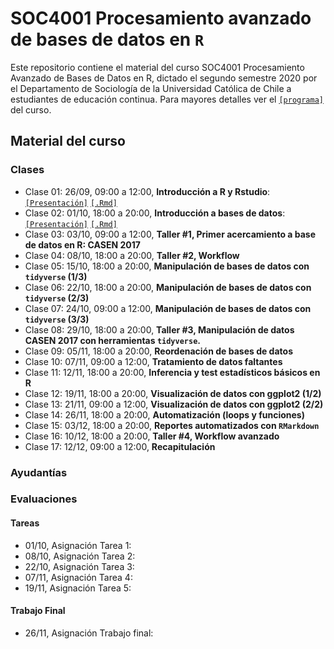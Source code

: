 # SOC4001 Procesamiento avanzado de bases de datos en `R`
Este repositorio contiene el material del curso SOC4001 Procesamiento Avanzado de Bases de Datos en R, dictado el segundo semestre 2020 por el Departamento de Sociología de la Universidad Católica de Chile a estudiantes de educación continua. Para mayores detalles ver el [`[programa]`](files/syllabus_soc4001.pdf) del curso.

## Material del curso

### Clases

- Clase 01: 26/09, 09:00 a 12:00, **Introducción a R y Rstudio**: [`[Presentación]`](https://mebucca.github.io/dar_soc4001/slides/class_1/#1) [`[.Rmd]`](slides/class_1/class_1.Rmd) 
- Clase 02: 01/10, 18:00 a 20:00, **Introducción a bases de datos**: [`[Presentación]`](https://mebucca.github.io/dar_soc4001/slides/class_2/#1) [`[.Rmd]`](slides/class_2/class_2.Rmd) 
- Clase 03: 03/10, 09:00 a 12:00, **Taller #1, Primer acercamiento a base de datos en R: CASEN 2017**
- Clase 04: 08/10, 18:00 a 20:00, **Taller #2, Workflow**
- Clase 05: 15/10, 18:00 a 20:00, **Manipulación de bases de datos con `tidyverse` (1/3)**
- Clase 06: 22/10, 18:00 a 20:00, **Manipulación de bases de datos con `tidyverse` (2/3)**
- Clase 07: 24/10, 09:00 a 12:00, **Manipulación de bases de datos con `tidyverse` (3/3)**
- Clase 08: 29/10, 18:00 a 20:00, **Taller #3,  Manipulación de datos CASEN 2017 con herramientas `tidyverse`.**
- Clase 09: 05/11, 18:00 a 20:00, **Reordenación de bases de datos**
- Clase 10: 07/11, 09:00 a 12:00, **Tratamiento de datos faltantes**
- Clase 11: 12/11, 18:00 a 20:00, **Inferencia y test estadísticos básicos en R** 
- Clase 12: 19/11, 18:00 a 20:00, **Visualización de datos con ggplot2 (1/2)**
- Clase 13: 21/11, 09:00 a 12:00, **Visualización de datos con ggplot2 (2/2)**
- Clase 14: 26/11, 18:00 a 20:00, **Automatización (loops y funciones)**
- Clase 15: 03/12, 18:00 a 20:00, **Reportes automatizados con `RMarkdown`**
- Clase 16: 10/12, 18:00 a 20:00, **Taller #4, Workflow avanzado** 
- Clase 17: 12/12, 09:00 a 12:00, **Recapitulación**

### Ayudantías

### Evaluaciones 

#### Tareas 

- 01/10, Asignación Tarea 1:
- 08/10, Asignación Tarea 2:
- 22/10, Asignación Tarea 3:
- 07/11, Asignación Tarea 4:
- 19/11, Asignación Tarea 5:

#### Trabajo Final

- 26/11, Asignación Trabajo final:
